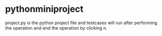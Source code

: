 # pythonminiproject
project.py is the python project file and testcases will run after performing the operation and end the operation by clicking  n.
